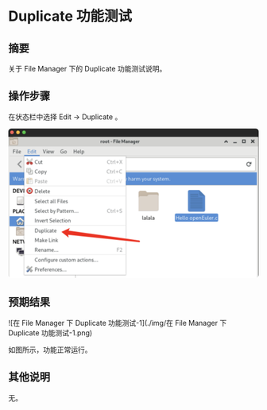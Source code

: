 # Duplicate 功能测试

## 摘要

关于 File Manager 下的 Duplicate 功能测试说明。

## 操作步骤

在状态栏中选择 Edit -> Duplicate 。

![duplicate功能测试-1](./img/duplicate功能测试-1.png)

## 预期结果

![在 File Manager 下 Duplicate 功能测试-1](./img/在 File Manager 下 Duplicate 功能测试-1.png)

如图所示，功能正常运行。

## 其他说明

无。
